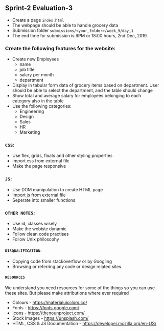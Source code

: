 ## Sprint-2 Evaluation-3

- Create a page `index.html`
- The webpage should be able to handle grocery data
- Submission folder `submissions/<your_folder>/week_9/day_1`
- The end time for submission is 6PM or 18:00 hours, 2nd Dec, 2019.

###  Create the following features for the website:
- Create new Employees
    - name
    - job title
    - salary per month
    - department
- Display in tabular form data of grocery items based on department. User should be able to select the department, and the table should change
- Show total and average salary for employees belonging to each category also in the table
- Use the following categories:
    - Engineering
    - Design
    - Sales
    - HR
    - Marketing

### `CSS`:
- Use flex, grids, floats and other styling properties
- Import css from external file
- Make the page responsive

### `JS`:
- Use DOM manipulation to create HTML page
- Import js from external file
- Seperate into smaller functions 

### `OTHER NOTES`:
- Use id, classes wisely
- Make the webiste dynamic
- Follow clean code practises
- Follow Unix philosophy

#### `DISQUALIFICATION`:

- Copying code from stackoverflow or by Googling
- Browsing or referring any code or design related sites 

#### `RESOURCES`

We understand you need resources for some of the things so you can use these sites. But please make attributions where ever required

- Colours - <https://materialuicolors.co/>
- Fonts - <https://fonts.google.com/>
- Icons - <https://thenounproject.com/> 
- Stock Images - <https://unsplash.com/> 
- HTML, CSS & JS Documentation - <https://developer.mozilla.org/en-US/>
